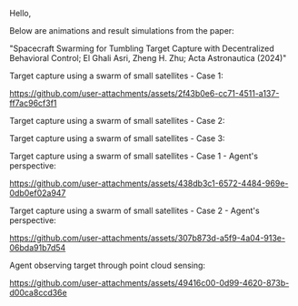 Hello,

Below are animations and result simulations from the paper:

"Spacecraft Swarming for Tumbling Target Capture with Decentralized Behavioral Control; El Ghali Asri, Zheng H. Zhu;  Acta Astronautica (2024)"

Target capture using a swarm of small satellites - Case 1:

https://github.com/user-attachments/assets/2f43b0e6-cc71-4511-a137-ff7ac96cf3f1

Target capture using a swarm of small satellites - Case 2:

Target capture using a swarm of small satellites - Case 3:

Target capture using a swarm of small satellites - Case 1 - Agent's perspective:

https://github.com/user-attachments/assets/438db3c1-6572-4484-969e-0db0ef02a947

Target capture using a swarm of small satellites - Case 2 - Agent's perspective:

https://github.com/user-attachments/assets/307b873d-a5f9-4a04-913e-06bda91b7d54

Agent observing target through point cloud sensing:

https://github.com/user-attachments/assets/49416c00-0d99-4620-873b-d00ca8ccd36e
